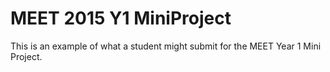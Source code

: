 # MEET 2015 Y1 MiniProject

This is an example of what a student might submit for the MEET Year 1 Mini Project.
